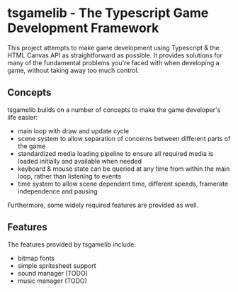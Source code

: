 # tsgamelib - The Typescript Game Development Framework

This project attempts to make game development using Typescript & the HTML Canvas API as straightforward as possible. It provides solutions for many of the fundamental problems you're faced with when developing a game, without taking away too much control.

## Concepts

tsgamelib builds on a number of concepts to make the game developer's life easier:
- main loop with draw and update cycle
- scene system to allow separation of concerns between different parts of the game
- standardized media loading pipeline to ensure all required media is loaded initially and available when needed
- keyboard & mouse state can be queried at any time from within the main loop, rather than listening to events
- time system to allow scene dependent time, different speeds, framerate independence and pausing

Furthermore, some widely required features are provided as well.

## Features

The features provided by tsgamelib include:
- bitmap fonts
- simple spritesheet support
- sound manager (TODO)
- music manager (TODO)
